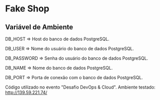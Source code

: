 # Fake Shop


## Variável de Ambiente
DB_HOST	=> Host do banco de dados PostgreSQL.

DB_USER => Nome do usuário do banco de dados PostgreSQL.

DB_PASSWORD	=> Senha do usuário do banco de dados PostgreSQL.

DB_NAME	=>	Nome do banco de dados PostgreSQL.

DB_PORT	=>	Porta de conexão com o banco de dados PostgreSQL.


Código utilizado no evento "Desafio DevOps & Cloud".
Ambiente testado: http://139.59.221.74/